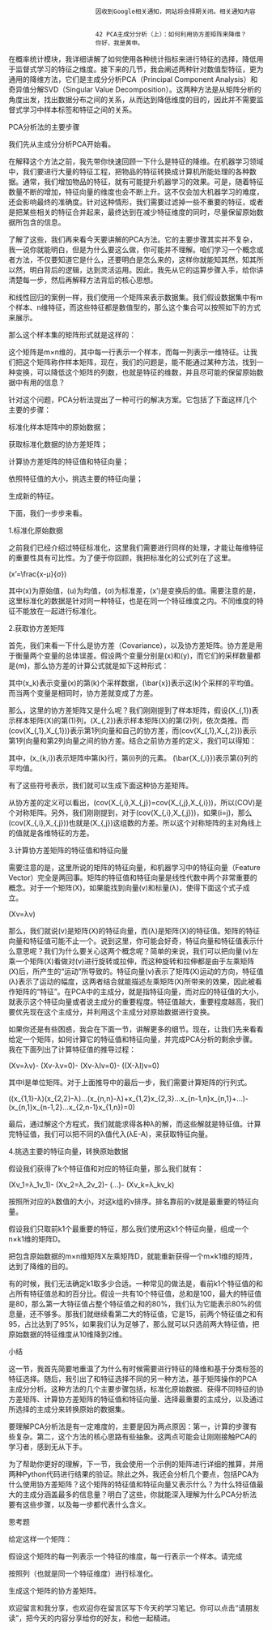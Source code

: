 
                            
                            因收到Google相关通知，网站将会择期关闭。相关通知内容
                            
                            
                            42 PCA主成分分析（上）：如何利用协方差矩阵来降维？
                            你好，我是黄申。

在概率统计模块，我详细讲解了如何使用各种统计指标来进行特征的选择，降低用于监督式学习的特征之维度。接下来的几节，我会阐述两种针对数值型特征，更为通用的降维方法，它们是主成分分析PCA（Principal Component Analysis）和奇异值分解SVD（Singular Value Decomposition）。这两种方法是从矩阵分析的角度出发，找出数据分布之间的关系，从而达到降低维度的目的，因此并不需要监督式学习中样本标签和特征之间的关系。

PCA分析法的主要步骤

我们先从主成分分析PCA开始看。

在解释这个方法之前，我先带你快速回顾一下什么是特征的降维。在机器学习领域中，我们要进行大量的特征工程，把物品的特征转换成计算机所能处理的各种数据。通常，我们增加物品的特征，就有可能提升机器学习的效果。可是，随着特征数量不断的增加，特征向量的维度也会不断上升。这不仅会加大机器学习的难度，还会影响最终的准确度。针对这种情形，我们需要过滤掉一些不重要的特征，或者是把某些相关的特征合并起来，最终达到在减少特征维度的同时，尽量保留原始数据所包含的信息。

了解了这些，我们再来看今天要讲解的PCA方法。它的主要步骤其实并不复杂，我一说你就能明白，但是为什么要这么做，你可能并不理解。咱们学习一个概念或者方法，不仅要知道它是什么，还要明白是怎么来的，这样你就能知其然，知其所以然，明白背后的逻辑，达到灵活运用。因此，我先从它的运算步骤入手，给你讲清楚每一步，然后再解释方法背后的核心思想。

和线性回归的案例一样，我们使用一个矩阵来表示数据集。我们假设数据集中有m个样本、n维特征，而这些特征都是数值型的，那么这个集合可以按照如下的方式来展示。



那么这个样本集的矩阵形式就是这样的：



这个矩阵是m×n维的，其中每一行表示一个样本，而每一列表示一维特征。让我们把这个矩阵称作样本矩阵，现在，我们的问题是，能不能通过某种方法，找到一种变换，可以降低这个矩阵的列数，也就是特征的维数，并且尽可能的保留原始数据中有用的信息？

针对这个问题，PCA分析法提出了一种可行的解决方案。它包括了下面这样几个主要的步骤：


标准化样本矩阵中的原始数据；

获取标准化数据的协方差矩阵；

计算协方差矩阵的特征值和特征向量；

依照特征值的大小，挑选主要的特征向量；

生成新的特征。


下面，我们一步步来看。

1.标准化原始数据

之前我们已经介绍过特征标准化，这里我们需要进行同样的处理，才能让每维特征的重要性具有可比性。为了便于你回顾，我把标准化的公式列在了这里。

\(x’=\\frac{x-μ}{σ}\)

其中\(x\)为原始值，\(u\)为均值，\(σ\)为标准差，\(x’\)是变换后的值。需要注意的是，这里标准化的数据是针对同一种特征，也是在同一个特征维度之内。不同维度的特征不能放在一起进行标准化。

2.获取协方差矩阵

首先，我们来看一下什么是协方差（Covariance），以及协方差矩阵。协方差是用于衡量两个变量的总体误差。假设两个变量分别是\(x\)和\(y\)，而它们的采样数量都是\(m\)，那么协方差的计算公式就是如下这种形式：



其中\(x\_k\)表示变量\(x\)的第\(k\)个采样数据，\(\\bar{x}\)表示这\(k\)个采样的平均值。而当两个变量是相同时，协方差就变成了方差。

那么，这里的协方差矩阵又是什么呢？我们刚刚提到了样本矩阵，假设\(X\_{,1}\)表示样本矩阵\(X\)的第\(1\)列，\(X\_{,2}\)表示样本矩阵\(X\)的第\(2\)列，依次类推。而\(cov(X\_{,1},X\_{,1})\)表示第1列向量和自己的协方差，而\(cov(X\_{,1},X\_{,2})\)表示第1列向量和第2列向量之间的协方差。结合之前协方差的定义，我们可以得知：



其中，\(x\_{k,i}\)表示矩阵中第\(k\)行，第\(i\)列的元素。 \(\\bar{X\_{,i}}\)表示第\(i\)列的平均值。

有了这些符号表示，我们就可以生成下面这种协方差矩阵。



从协方差的定义可以看出，\(cov(X\_{,i},X\_{,j})=cov(X\_{,j},X\_{,i})\)，所以\(COV\)是个对称矩阵。另外，我们刚刚提到，对于\(cov(X\_{,i},X\_{,j})\)，如果\(i=j\)，那么\(cov(X\_{,i},X\_{,j})\)也就是\(X\_{,j}\)这组数的方差。所以这个对称矩阵的主对角线上的值就是各维特征的方差。

3.计算协方差矩阵的特征值和特征向量

需要注意的是，这里所说的矩阵的特征向量，和机器学习中的特征向量（Feature Vector）完全是两回事。矩阵的特征值和特征向量是线性代数中两个非常重要的概念。对于一个矩阵\(X\)，如果能找到向量\(v\)和标量\(λ\)，使得下面这个式子成立。

\(Xv=λv\)

那么，我们就说\(v\)是矩阵\(X\)的特征向量，而\(λ\)是矩阵\(X\)的特征值。矩阵的特征向量和特征值可能不止一个。说到这里，你可能会好奇，特征向量和特征值表示什么意思呢？我们为什么要关心这两个概念呢？简单的来说，我们可以把向量\(v\)左乘一个矩阵\(X\)看做对\(v\)进行旋转或拉伸，而这种旋转和拉伸都是由于左乘矩阵\(X\)后，所产生的“运动”所导致的。特征向量\(v\)表示了矩阵\(X\)运动的方向，特征值\(λ\)表示了运动的幅度，这两者结合就能描述左乘矩阵\(X\)所带来的效果，因此被看作矩阵的“特征”。在PCA中的主成分，就是指特征向量，而对应的特征值的大小，就表示这个特征向量或者说主成分的重要程度。特征值越大，重要程度越高，我们要优先现在这个主成分，并利用这个主成分对原始数据进行变换。

如果你还是有些困惑，我会在下面一节，讲解更多的细节。现在，让我们先来看看给定一个矩阵，如何计算它的特征值和特征向量，并完成PCA分析的剩余步骤。我在下面列出了计算特征值的推导过程：

\(Xv=λv\)-
\(Xv-λv=0\)-
\(Xv-λIv=0\)-
\((X-λI)v=0\)

其中I是单位矩阵。对于上面推导中的最后一步，我们需要计算矩阵的行列式。



\((x\_{1,1}-λ)(x\_{2,2}-λ)…(x\_{n,n}-λ)+x\_{1,2}x\_{2,3}…x\_{n-1,n}x\_{n,1}+…)-(x\_{n,1}x\_{n-1,2}…x\_{2,n-1}x\_{1,n})=0\)

最后，通过解这个方程式，我们就能求得各种λ的解，而这些解就是特征值。计算完特征值，我们可以把不同的λ值代入\(λE-A\)，来获取特征向量。



4.挑选主要的特征向量，转换原始数据

假设我们获得了k个特征值和对应的特征向量，那么我们就有：

\(Xv\_1=λ\_1v\_1\)-
\(Xv\_2=λ\_2v\_2\)-
\(…\)-
\(Xv\_k=λ\_kv\_k\)

按照所对应的λ数值的大小，对这k组的v排序。排名靠前的v就是最重要的特征向量。

假设我们只取前k1个最重要的特征，那么我们使用这k1个特征向量，组成一个n×k1维的矩阵D。

把包含原始数据的m×n维矩阵X左乘矩阵D，就能重新获得一个m×k1维的矩阵，达到了降维的目的。

有的时候，我们无法确定k1取多少合适。一种常见的做法是，看前k1个特征值的和占所有特征值总和的百分比。假设一共有10个特征值，总和是100，最大的特征值是80，那么第一大特征值占整个特征值之和的80%，我们认为它能表示80%的信息量，还不够多。那我们就继续看第二大的特征值，它是15，前两个特征值之和有95，占比达到了95%，如果我们认为足够了，那么就可以只选前两大特征值，把原始数据的特征维度从10维降到2维。

小结

这一节，我首先简要地重温了为什么有时候需要进行特征的降维和基于分类标签的特征选择。随后，我引出了和特征选择不同的另一种方法，基于矩阵操作的PCA主成分分析。这种方法的几个主要步骤包括，标准化原始数据、获得不同特征的协方差矩阵、计算协方差矩阵的特征值和特征向量、选择最重要的主成分，以及通过所选择的主成分来转换原始的数据集。

要理解PCA分析法是有一定难度的，主要是因为两点原因：第一，计算的步骤有些复杂。第二，这个方法的核心思路有些抽象。这两点可能会让刚刚接触PCA的学习者，感到无从下手。

为了帮助你更好的理解，下一节，我会使用一个示例的矩阵进行详细的推算，并用两种Python代码进行结果的验证。除此之外，我还会分析几个要点，包括PCA为什么使用协方差矩阵？这个矩阵的特征值和特征向量又表示什么？为什么特征值最大的主成分涵盖最多的信息量？明白了这些，你就能深入理解为什么PCA分析法要有这些步骤，以及每一步都代表什么含义。

思考题

给定这样一个矩阵：



假设这个矩阵的每一列表示一个特征的维度，每一行表示一个样本。请完成


按照列（也就是同一个特征维度）进行标准化。

生成这个矩阵的协方差矩阵。


欢迎留言和我分享，也欢迎你在留言区写下今天的学习笔记。你可以点击“请朋友读”，把今天的内容分享给你的好友，和他一起精进。

                        
                        
                            